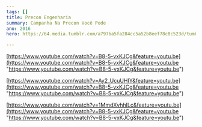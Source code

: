 ```yaml
---
tags: []
title: Precon Engenharia
summary: Campanha Na Precon Você Pode
ano: 2016
hero: https://64.media.tumblr.com/a797ba5fa284cc5a52b8eef78c8c523d/tumblr_n0sns6x6X31tsd7eso2_500.jpg

---
```


[https://www.youtube.com/watch?v=B8-5-vxKJCg&feature=youtu.be](https://www.youtube.com/watch?v=B8-5-vxKJCg&feature=youtu.be "https://www.youtube.com/watch?v=B8-5-vxKJCg&feature=youtu.be")

[https://www.youtube.com/watch?v=Ay2_UcuUHIY&feature=youtu.be](https://www.youtube.com/watch?v=B8-5-vxKJCg&feature=youtu.be "https://www.youtube.com/watch?v=B8-5-vxKJCg&feature=youtu.be")

[https://www.youtube.com/watch?v=1MmdXvhhILc&feature=youtu.be](https://www.youtube.com/watch?v=B8-5-vxKJCg&feature=youtu.be "https://www.youtube.com/watch?v=B8-5-vxKJCg&feature=youtu.be")